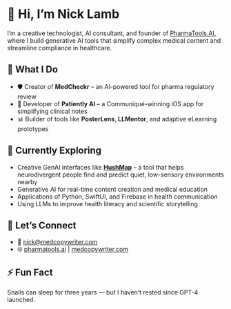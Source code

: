 # 👋 Hi, I’m Nick Lamb

I’m a creative technologist, AI consultant, and founder of [PharmaTools.AI](https://www.pharmatools.ai), where I build generative AI tools that simplify complex medical content and streamline compliance in healthcare.

## 👀 What I Do
- 🛡️ Creator of **MedCheckr** – an AI-powered tool for pharma regulatory review
- 📱 Developer of **Patiently AI** – a Communiqué-winning iOS app for simplifying clinical notes
- 📊 Builder of tools like **PosterLens**, **LLMentor**, and adaptive eLearning prototypes

## 🌱 Currently Exploring
- Creative GenAI interfaces like **[HushMap](https://www.pharmatools.ai/hushmap)** – a tool that helps neurodivergent people find and predict quiet, low-sensory environments nearby
- Generative AI for real-time content creation and medical education
- Applications of Python, SwiftUI, and Firebase in health communication
- Using LLMs to improve health literacy and scientific storytelling

## 💬 Let’s Connect
- 📧 nick@medcopywriter.com
- 🌐 [pharmatools.ai](https://www.pharmatools.ai) | [medcopywriter.com](https://www.medcopywriter.com)

## ⚡ Fun Fact
Snails can sleep for three years — but I haven’t rested since GPT-4 launched.
